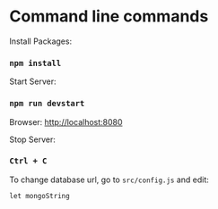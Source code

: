 # Command line commands

Install Packages: 
### `npm install`

Start Server: 
### `npm run devstart`

Browser: [http://localhost:8080](http://localhost:8080)

Stop Server: 
### `Ctrl + C`

To change database url, go to `src/config.js` and edit:
~~~~
let mongoString
~~~~
